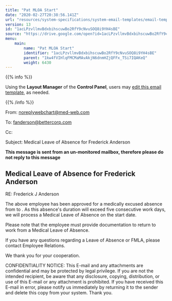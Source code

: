 ```yaml
---
title: "Pat MLOA Start"
date: "2020-02-27T20:38:56.141Z"
url: "resources/system-specifications/system-email-templates/email-templates-from-chart/pat-mloa-start.html"
version: 13
id: "1acLPzvllmvBdxbihscuwBo2RfY9cNvuSOQ8i9YH4sBE"
source: "https://drive.google.com/open?id=1acLPzvllmvBdxbihscuwBo2RfY9cNvuSOQ8i9YH4sBE"
menu:
    main:
        name: "Pat MLOA Start"
        identifier: "1acLPzvllmvBdxbihscuwBo2RfY9cNvuSOQ8i9YH4sBE"
        parent: "1kw4fVIHlqFMCMaMAvAkjN6dnmHZjQFFx_TSi7IQAKeQ"
        weight: 6430
---
```









{{% info %}}

Using the **Layout Manager** of the **Control Panel**, users may [edit this email template](https://system/?f=admin&subfunc=layout_manager&search_for=email&layout_search=Go&lv_layout_manager_limit=0&opp=edit&doc_type=EMS&old_module=Email&old_name=Pat+MLOA+Start&active=0), as needed.

{{% /info %}}


From: noreplywebchart@med-web.com

To: fanderson@bettercorp.com

Cc:

Subject: Medical Leave of Absence for Frederick Anderson



****This message is sent from an un-monitored mailbox, therefore please do not reply to this message****

## Medical Leave of Absence for Frederick Anderson



RE: Frederick J Anderson



The above employee has been approved for a medically excused absence from to . As this absence's duration will exceed five consecutive work days, we will process a Medical Leave of Absence on the start date.

Please note that the employee must provide documentation to return to work from a Medical Leave of Absence.

If you have any questions regarding a Leave of Absence or FMLA, please contact Employee Relations.

We thank you for your cooperation.





CONFIDENTIALITY NOTICE: This E-mail and any attachments are confidential and may be protected by legal privilege. If you are not the intended recipient, be aware that any disclosure, copying, distribution, or use of this E-mail or any attachment is prohibited. If you have received this E-mail in error, please notify us immediately by returning it to the sender and delete this copy from your system. Thank you.

